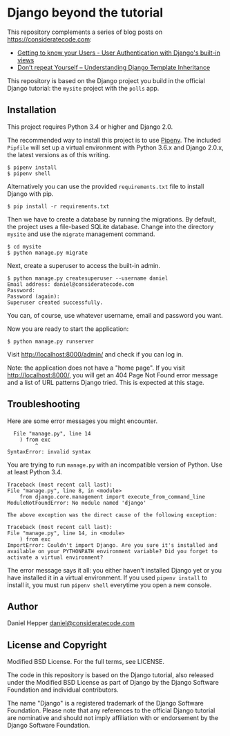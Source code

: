 Django beyond the tutorial
==========================

This repository complements a series of blog posts on <https://consideratecode.com>:

* [Getting to know your Users - User Authentication with Django's built-in views](https://consideratecode.com/2018/03/05/django-authentication-views-login-logout/)
* [Don’t repeat Yourself – Understanding Django Template Inheritance](https://consideratecode.com/2018/04/17/django-template-inheritance/)

This repository is based on the Django project you build in the official
Django tutorial: the `mysite` project with the `polls` app.

Installation
------------
This project requires Python 3.4 or higher and Django 2.0.

The recommended way to install this project is to use [Pipenv](https://consideratecode.com/pipenv/). The included `Pipfile` will set up a virtual environment with Python 3.6.x and Django 2.0.x, the latest versions as of this writing.

    $ pipenv install
    $ pipenv shell

Alternatively you can use the provided `requirements.txt` file to install Django with pip.

    $ pip install -r requirements.txt

Then we have to create a database by running the migrations. By default, the project uses a file-based SQLite database. Change into the directory `mysite` and use the `migrate` management command.

    $ cd mysite
    $ python manage.py migrate

Next, create a superuser to access the built-in admin.

    $ python manage.py createsuperuser --username daniel
    Email address: daniel@consideratecode.com
    Password:
    Password (again):
    Superuser created successfully.

You can, of course, use whatever username, email and password you want.

Now you are ready to start the application:

    $ python manage.py runserver

Visit <http://localhost:8000/admin/> and check if you can log in.

Note: the application does not have a "home page". If you visit
<http://localhost:8000/>, you will get an 404 Page Not Found error message and
a list of URL patterns Django tried. This is expected at this stage.

Troubleshooting
---------------
Here are some error messages you might encounter.

      File "manage.py", line 14
        ) from exc
             ^
    SyntaxError: invalid syntax

You are trying to run `manage.py` with an incompatible version of Python. Use at least Python 3.4.

    Traceback (most recent call last):
    File "manage.py", line 8, in <module>
        from django.core.management import execute_from_command_line
    ModuleNotFoundError: No module named 'django'

    The above exception was the direct cause of the following exception:

    Traceback (most recent call last):
    File "manage.py", line 14, in <module>
        ) from exc
    ImportError: Couldn't import Django. Are you sure it's installed and available on your PYTHONPATH environment variable? Did you forget to activate a virtual environment?

The error message says it all: you either haven't installed Django yet or you have installed it in a virtual environment.
If you used `pipenv install` to install it, you must run `pipenv shell` everytime you open a new console.

Author
------
Daniel Hepper <daniel@consideratecode.com>

License and Copyright
---------------------
Modified BSD License. For the full terms, see LICENSE.

The code in this repository is based on the Django tutorial, also released
under the Modified BSD License as part of Django by the Django Software
Foundation and individual contributors.

The name "Django" is a registered trademark of the Django Software Foundation.
Please note that any references to the official Django tutorial
are nominative and should not imply affiliation with or endorsement by the
Django Software Foundation.
